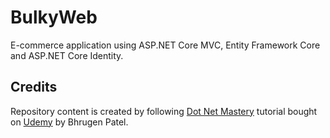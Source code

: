 ﻿# BulkyWeb
E-commerce application using ASP.NET Core MVC, Entity Framework Core and ASP.NET Core Identity.

## Credits

Repository content is created by following [Dot Net Mastery](https://dotnetmastery.com/) tutorial bought on [Udemy](https://www.udemy.com/course/complete-aspnet-core-21-course) by Bhrugen Patel.
